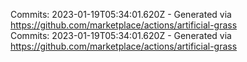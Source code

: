 Commits: 2023-01-19T05:34:01.620Z - Generated via https://github.com/marketplace/actions/artificial-grass
<br>
Commits: 2023-01-19T05:34:01.620Z - Generated via https://github.com/marketplace/actions/artificial-grass
<br>
